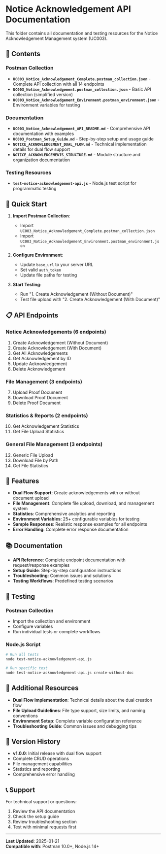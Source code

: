 # Notice Acknowledgement API Documentation

This folder contains all documentation and testing resources for the Notice Acknowledgement Management system (UC003).

## 📁 Contents

### Postman Collection

- **`UC003_Notice_Acknowledgement_Complete.postman_collection.json`** - Complete API collection with all 14 endpoints
- **`UC003_Notice_Acknowledgement.postman_collection.json`** - Basic API collection (simplified version)
- **`UC003_Notice_Acknowledgement_Environment.postman_environment.json`** - Environment variables for testing

### Documentation

- **`UC003_Notice_Acknowledgement_API_README.md`** - Comprehensive API documentation with examples
- **`UC003_Postman_Setup_Guide.md`** - Step-by-step setup and usage guide
- **`NOTICE_ACKNOWLEDGEMENT_DUAL_FLOW.md`** - Technical implementation details for dual flow support
- **`NOTICE_ACKNOWLEDGEMENTS_STRUCTURE.md`** - Module structure and organization documentation

### Testing Resources

- **`test-notice-acknowledgement-api.js`** - Node.js test script for programmatic testing

## 🚀 Quick Start

1. **Import Postman Collection**:
   - Import `UC003_Notice_Acknowledgement_Complete.postman_collection.json`
   - Import `UC003_Notice_Acknowledgement_Environment.postman_environment.json`

2. **Configure Environment**:
   - Update `base_url` to your server URL
   - Set valid `auth_token`
   - Update file paths for testing

3. **Start Testing**:
   - Run "1. Create Acknowledgement (Without Document)"
   - Test file upload with "2. Create Acknowledgement (With Document)"

## 📋 API Endpoints

### Notice Acknowledgements (6 endpoints)

1. Create Acknowledgement (Without Document)
2. Create Acknowledgement (With Document)
3. Get All Acknowledgements
4. Get Acknowledgement by ID
5. Update Acknowledgement
6. Delete Acknowledgement

### File Management (3 endpoints)

7. Upload Proof Document
8. Download Proof Document
9. Delete Proof Document

### Statistics & Reports (2 endpoints)

10. Get Acknowledgement Statistics
11. Get File Upload Statistics

### General File Management (3 endpoints)

12. Generic File Upload
13. Download File by Path
14. Get File Statistics

## 🔧 Features

- **Dual Flow Support**: Create acknowledgements with or without document upload
- **File Management**: Complete file upload, download, and management system
- **Statistics**: Comprehensive analytics and reporting
- **Environment Variables**: 25+ configurable variables for testing
- **Sample Responses**: Realistic response examples for all endpoints
- **Error Handling**: Complete error response documentation

## 📚 Documentation

- **API Reference**: Complete endpoint documentation with request/response examples
- **Setup Guide**: Step-by-step configuration instructions
- **Troubleshooting**: Common issues and solutions
- **Testing Workflows**: Predefined testing scenarios

## 🧪 Testing

### Postman Collection

- Import the collection and environment
- Configure variables
- Run individual tests or complete workflows

### Node.js Script

```bash
# Run all tests
node test-notice-acknowledgement-api.js

# Run specific test
node test-notice-acknowledgement-api.js create-without-doc
```

## 📖 Additional Resources

- **Dual Flow Implementation**: Technical details about the dual creation flow
- **File Upload Guidelines**: File type support, size limits, and naming conventions
- **Environment Setup**: Complete variable configuration reference
- **Troubleshooting Guide**: Common issues and debugging tips

## 🔄 Version History

- **v1.0.0**: Initial release with dual flow support
- Complete CRUD operations
- File management capabilities
- Statistics and reporting
- Comprehensive error handling

## 📞 Support

For technical support or questions:

1. Review the API documentation
2. Check the setup guide
3. Review troubleshooting section
4. Test with minimal requests first

---

**Last Updated**: 2025-01-21  
**Compatible with**: Postman 10.0+, Node.js 14+
